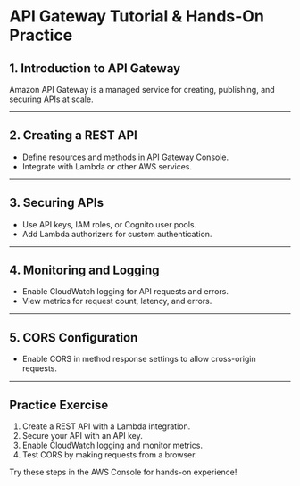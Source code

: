 # API Gateway Tutorial & Hands-On Practice

## 1. Introduction to API Gateway
Amazon API Gateway is a managed service for creating, publishing, and securing APIs at scale.

---

## 2. Creating a REST API
- Define resources and methods in API Gateway Console.
- Integrate with Lambda or other AWS services.

---

## 3. Securing APIs
- Use API keys, IAM roles, or Cognito user pools.
- Add Lambda authorizers for custom authentication.

---

## 4. Monitoring and Logging
- Enable CloudWatch logging for API requests and errors.
- View metrics for request count, latency, and errors.

---

## 5. CORS Configuration
- Enable CORS in method response settings to allow cross-origin requests.

---

## Practice Exercise
1. Create a REST API with a Lambda integration.
2. Secure your API with an API key.
3. Enable CloudWatch logging and monitor metrics.
4. Test CORS by making requests from a browser.

Try these steps in the AWS Console for hands-on experience!
